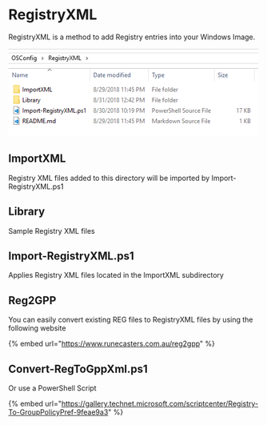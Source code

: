 # RegistryXML

RegistryXML is a method to add Registry entries into your Windows Image.

![](../../../.gitbook/assets/2018-09-02_23-44-23.png)

## ImportXML

Registry XML files added to this directory will be imported by Import-RegistryXML.ps1

## Library

Sample Registry XML files

## Import-RegistryXML.ps1

Applies Registry XML files located in the ImportXML subdirectory

## Reg2GPP

You can easily convert existing REG files to RegistryXML files by using the following website

{% embed url="https://www.runecasters.com.au/reg2gpp" %}

## Convert-RegToGppXml.ps1

Or use a PowerShell Script

{% embed url="https://gallery.technet.microsoft.com/scriptcenter/Registry-To-GroupPolicyPref-9feae9a3" %}

